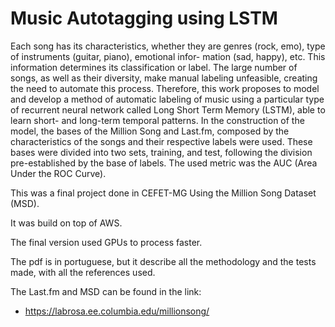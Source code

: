 # Music Autotagging using LSTM

Each song has its characteristics,
whether they are genres (rock, emo), type of instruments (guitar, piano), emotional infor-
mation (sad, happy), etc. This information determines its classification or label. The large
number of songs, as well as their diversity, make manual labeling unfeasible, creating the
need to automate this process. Therefore, this work proposes to model and develop a method
of automatic labeling of music using a particular type of recurrent neural network called
Long Short Term Memory (LSTM), able to learn short- and long-term temporal patterns.
In the construction of the model, the bases of the Million Song and Last.fm, composed by
the characteristics of the songs and their respective labels were used. These bases were
divided into two sets, training, and test, following the division pre-established by the base
of labels. The used metric was the AUC (Area Under the ROC Curve).

This was a final project done in CEFET-MG Using the Million Song Dataset (MSD). 

It was build on top of AWS. 

The final version used GPUs to process faster.

The pdf is in portuguese, but it describe all the methodology and the tests made, with all the references used.

The Last.fm and MSD can be found in the link:

- https://labrosa.ee.columbia.edu/millionsong/

